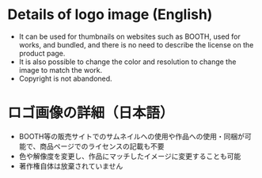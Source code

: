 # Details of logo image (English)
- It can be used for thumbnails on websites such as BOOTH, used for works, and bundled, and there is no need to describe the license on the product page.
- It is also possible to change the color and resolution to change the image to match the work.
- Copyright is not abandoned.

# ロゴ画像の詳細（日本語）
- BOOTH等の販売サイトでのサムネイルへの使用や作品への使用・同梱が可能で、商品ページでのライセンスの記載も不要
- 色や解像度を変更し、作品にマッチしたイメージに変更することも可能
- 著作権自体は放棄されていません